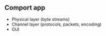 ## Comport app
- Physical layer (byte streams)
- Channel layer (protocols, packets, encoding)
- GUI

